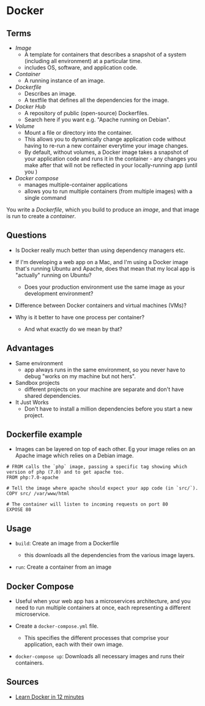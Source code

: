 # Docker

## Terms
- _Image_
  - A template for containers that describes a snapshot of a system (including all environment) at a particular time.
  - includes OS, software, and application code.
- _Container_
  - A running instance of an image.
- _Dockerfile_
  - Describes an image.
  - A textfile that defines all the dependencies for the image.
- _Docker Hub_
  - A repository of public (open-source) Dockerfiles.
  - Search here if you want e.g. "Apache running on Debian".
- _Volume_
  - Mount a file or directory into the container.
  - This allows you to dynamically change application code without having to re-run a new container everytime your image changes.
  - By default, without volumes, a Docker image takes a snapshot of your application code and runs it in the container - any changes you make after that will not be reflected in your locally-running app (until you )
- _Docker compose_
  - manages multiple-container applications
  - allows you to run multiple containers (from multiple images) with a single command


You write a _Dockerfile_, which you build to produce an _image_, and that image is run to create a _container_.

## Questions
- Is Docker really much better than using dependency managers etc.
- If I'm developing a web app on a Mac, and I'm using a Docker image that's running Ubuntu and Apache, does that mean that my local app is "actually" running on Ubuntu?
  - Does your production environment use the same image as your development environment?

- Difference between Docker containers and virtual machines (VMs)?
- Why is it better to have one process per container?
  - And what exactly do we mean by that?

## Advantages
- Same environment
  - app always runs in the same environment, so you never have to debug "works on my machine but not hers".
- Sandbox projects
  - different projects on your machine are separate and don't have shared dependencies.
- It Just Works
  - Don't have to install a million dependencies before you start a new project.
  
## Dockerfile example
- Images can be layered on top of each other. Eg your image relies on an Apache image which relies on a Debian image.

```
# FROM calls the `php` image, passing a specific tag showing which version of php (7.0) and to get apache too.
FROM php:7.0-apache

# Tell the image where apache should expect your app code (in `src/`).
COPY src/ /var/www/html

# The container will listen to incoming requests on port 80
EXPOSE 80
```

## Usage
- `build`: Create an image from a Dockerfile
  - this downloads all the dependencies from the various image layers.

- `run`: Create a container from an image

## Docker Compose
- Useful when your web app has a microservices architecture, and you need to run multiple containers at once, each representing a different microservice.

- Create a `docker-compose.yml` file.
  - This specifies the different processes that comprise your application, each with their own image.
- `docker-compose up`: Downloads all necessary images and runs their containers.
  
## Sources
- [Learn Docker in 12 minutes](https://www.youtube.com/watch?v=YFl2mCHdv24&ab_channel=JakeWright)

